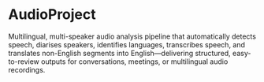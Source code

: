 # AudioProject
Multilingual, multi-speaker audio analysis pipeline that automatically detects speech, diarises speakers, identifies languages, transcribes speech, and translates non-English segments into English—delivering structured, easy-to-review outputs for conversations, meetings, or multilingual audio recordings.

